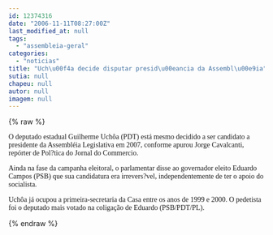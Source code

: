 ```yaml
---
id: 12374316
date: "2006-11-11T08:27:00Z"
last_modified_at: null
tags:
  - "assembleia-geral"
categories:
  - "noticias"
title: "Uch\u00f4a decide disputar presid\u00eancia da Assembl\u00e9ia"
sutia: null
chapeu: null
autor: null
imagem: null
---
```

{% raw %}
<p><P><FONT face=Arial><FONT face=Verdana>O deputado estadual Guilherme Uchôa (PDT) está mesmo decidido a ser candidato a presidente da Assembléia Legislativa em 2007, conforme apurou Jorge Cavalcanti, repórter de Pol?tica do Jornal do Commercio. </FONT></P></p>
<p><P><FONT face=Verdana>Ainda na fase da campanha eleitoral, o parlamentar disse ao governador eleito Eduardo Campos (PSB) que sua candidatura era irrevers?vel, independentemente de ter o apoio do socialista.</FONT></P></p>
<p><P><FONT face=Verdana>Uchôa já ocupou a primeira-secretaria da Casa entre os anos de 1999 e 2000. O pedetista foi o deputado mais votado na coligação de Eduardo (PSB/PDT/PL).</FONT></P></FONT> </p>
{% endraw %}